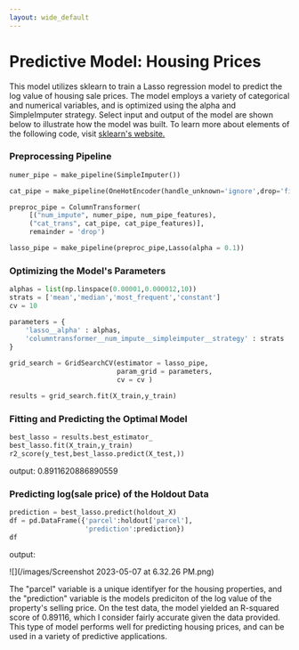 ```yaml
---
layout: wide_default
---
```



# Predictive Model: Housing Prices

This model utilizes sklearn to train a Lasso regression model to predict the log value of housing sale prices. The model employs a variety of categorical and numerical variables, and is optimized using the alpha and SimpleImputer strategy. Select input and output of the model are shown below to illustrate how the model was built. To learn more about elements of the following code, visit [sklearn's website.](https://scikit-learn.org/stable/)

### Preprocessing Pipeline

```python
numer_pipe = make_pipeline(SimpleImputer())

cat_pipe = make_pipeline(OneHotEncoder(handle_unknown='ignore',drop='first',sparse=False)) 

preproc_pipe = ColumnTransformer(
     [("num_impute", numer_pipe, num_pipe_features),
     ("cat_trans", cat_pipe, cat_pipe_features)], 
     remainder = 'drop')

lasso_pipe = make_pipeline(preproc_pipe,Lasso(alpha = 0.1))
```

### Optimizing the Model's Parameters

```python
alphas = list(np.linspace(0.00001,0.000012,10))
strats = ['mean','median','most_frequent','constant']
cv = 10

parameters = {
    'lasso__alpha' : alphas,
    'columntransformer__num_impute__simpleimputer__strategy' : strats
}
    
grid_search = GridSearchCV(estimator = lasso_pipe, 
                           param_grid = parameters,
                           cv = cv )

results = grid_search.fit(X_train,y_train)
```

### Fitting and Predicting the Optimal Model

```python
best_lasso = results.best_estimator_ 
best_lasso.fit(X_train,y_train)
r2_score(y_test,best_lasso.predict(X_test,))
```
output: 0.8911620886890559

### Predicting log(sale price) of the Holdout Data

```python
prediction = best_lasso.predict(holdout_X)
df = pd.DataFrame({'parcel':holdout['parcel'],
                   'prediction':prediction})
df
```
output:

![](/images/Screenshot 2023-05-07 at 6.32.26 PM.png)

The "parcel" variable is a unique identifyer for the housing properties, and the "prediction" variable is the models prediciton of the log value of the property's selling price. On the test data, the model yielded an R-squared score of 0.89116, which I consider fairly accurate given the data provided. This type of model performs well for predicting housing prices, and can be used in a variety of predictive applications. 
